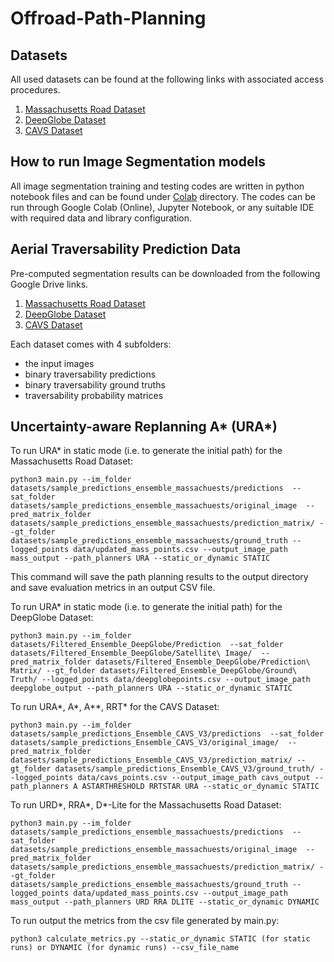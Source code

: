 # Offroad-Path-Planning

## Datasets

All used datasets can be found at the following links with associated access procedures. 

1. [Massachusetts Road Dataset](https://www.kaggle.com/datasets/balraj98/massachusetts-roads-dataset)
2. [DeepGlobe Dataset](https://www.kaggle.com/datasets/balraj98/deepglobe-road-extraction-dataset)
3. [CAVS Dataset](https://www.kaggle.com/datasets/mitrashaswata/msstate-cavs-off-road-aerial-images)


## How to run Image Segmentation models

All image segmentation training and testing codes are written in python notebook files and can be found under [Colab](https://github.com/shaswata09/Offroad-Path-Planning/tree/main/Colab) directory. The codes can be run through Google Colab (Online), Jupyter Notebook, or any suitable IDE with required data and library configuration.

## Aerial Traversability Prediction Data

Pre-computed segmentation results can be downloaded from the following Google Drive links. 

1. [Massachusetts Road Dataset](https://drive.google.com/drive/folders/1c9Wkf4DRLSn3JyNIC06im05jlshSLAoo)
2. [DeepGlobe Dataset](https://drive.google.com/drive/folders/1_rOJaJplyK_rslAu2TQAsZMtyGNWBiR7)
3. [CAVS Dataset](https://drive.google.com/drive/folders/179PggCbNTn1d1Uibq2OvZ_zkb2lkzg2w)

Each dataset comes with 4 subfolders:
* the input images
* binary traversability predictions
* binary traversability ground truths
* traversability probability matrices

## Uncertainty-aware Replanning A\* (URA\*)

To run URA\* in static mode (i.e. to generate the initial path) for the Massachusetts Road Dataset:
    
    python3 main.py --im_folder datasets/sample_predictions_ensemble_massachuests/predictions  --sat_folder datasets/sample_predictions_ensemble_massachuests/original_image  --pred_matrix_folder datasets/sample_predictions_ensemble_massachuests/prediction_matrix/ --gt_folder datasets/sample_predictions_ensemble_massachuests/ground_truth --logged_points data/updated_mass_points.csv --output_image_path mass_output --path_planners URA --static_or_dynamic STATIC

This command will save the path planning results to the output directory and save evaluation metrics in an output CSV file.

To run URA\* in static mode (i.e. to generate the initial path) for the DeepGlobe Dataset:

    python3 main.py --im_folder datasets/Filtered_Ensemble_DeepGlobe/Prediction  --sat_folder datasets/Filtered_Ensemble_DeepGlobe/Satellite\ Image/  --pred_matrix_folder datasets/Filtered_Ensemble_DeepGlobe/Prediction\ Matrix/ --gt_folder datasets/Filtered_Ensemble_DeepGlobe/Ground\ Truth/ --logged_points data/deepglobepoints.csv --output_image_path deepglobe_output --path_planners URA --static_or_dynamic STATIC    

To run URA\*, A\*, A\*\*, RRT\* for the CAVS Dataset:

    python3 main.py --im_folder datasets/sample_predictions_Ensemble_CAVS_V3/predictions  --sat_folder datasets/sample_predictions_Ensemble_CAVS_V3/original_image/  --pred_matrix_folder datasets/sample_predictions_Ensemble_CAVS_V3/prediction_matrix/ --gt_folder datasets/sample_predictions_Ensemble_CAVS_V3/ground_truth/ --logged_points data/cavs_points.csv --output_image_path cavs_output --path_planners A ASTARTHRESHOLD RRTSTAR URA --static_or_dynamic STATIC

To run URD\*, RRA\*, D\*-Lite for the Massachusetts Road Dataset:

    python3 main.py --im_folder datasets/sample_predictions_ensemble_massachuests/predictions  --sat_folder datasets/sample_predictions_ensemble_massachuests/original_image  --pred_matrix_folder datasets/sample_predictions_ensemble_massachuests/prediction_matrix/ --gt_folder datasets/sample_predictions_ensemble_massachuests/ground_truth --logged_points data/updated_mass_points.csv --output_image_path mass_output --path_planners URD RRA DLITE --static_or_dynamic DYNAMIC

To run output the metrics from the csv file generated by main.py:

    python3 calculate_metrics.py --static_or_dynamic STATIC (for static runs) or DYNAMIC (for dynamic runs) --csv_file_name

